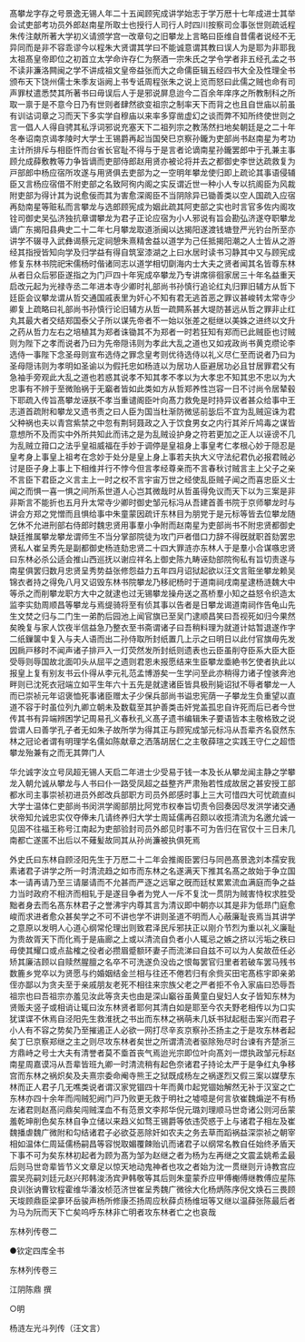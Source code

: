 <!-- { "loadSidebar": true } -->
髙攀龙字存之号景逸无锡人年二十五闻顾宪成讲学始志于学万厯十七年成进士其举会试吏部考功员外郎赵南星所取士也授行人司行人时四川按察司佥事张世则疏诋程朱传注献所著大学初义请颁学宫一改章句之旧攀龙上言略曰臣维自昔儒者说经不无异同而是非不容乖谬今以程朱大贤谓其学曰不能诚意谓其教曰误人为是耶为非耶我太祖髙皇帝即位之初首立太学命许存仁为祭酒一宗朱氏之学令学者非五经孔孟之书不读非濂洛闗闽之学不讲成祖文皇帝益张而大之命儒臣辑五经四书大全及性理全书颁布天下饶州儒士朱季友诣阙上书专诋周程张朱之说上览而怒曰此儒之贼也命有司声罪杖遣悉焚其所著书曰毋误后人于是邪说屏息迨今二百余年庠序之所教制科之所取一禀于是不意今日乃有世则者肆然欲变祖宗之制率天下而背之也且自世庙以前虽有训诂词章之习而天下多实学自穆庙以来率多穿凿虚幻之谈而弊不知所终使世则之言一倡人人得自骋其私浮词邪说充塞天下二祖列宗之教荡然扫地矣朝廷是之二十年冬奉诏南京谒孝陵时大学士王锡爵再起当国癸巳京察孙鑨为吏部尚书赵南星为考功主计所排斥与相臣忤而台省长官耻不得与于是言者论谪南星孙鑨罢郎中于孔兼主事顾允成薛敷教等力争皆谪而吏部侍郎赵用贤亦被论将并去之都御史李世达疏救复为戸部郎中杨应宿所攻遂与用贤俱去吏部为之一空明年攀龙使归即上疏论其事语侵辅臣又言杨应宿借不附吏部之名致阿徇内阁之实反谓近世一种小人专以抗阁臣为风裁附吏部为得计其为说愈佞而其为害愈深阁臣不当阴除异已锄善类以空人国疏入应宿再劾南星等赃私而言攀龙与选郎顾宪成为姻此疏其阿吏部之实也时言官多佐内阁攻铨司御史吴弘济独抗章谓攀龙为君子正论应宿为小人邪说有旨会勘弘济遂夺职攀龙谪广东揭阳县典史二十二年七月攀龙取道浙闽以达揭阳遂渡钱塘登严光钓台所至亦讲学不辍寻入武彝谒蔡元定祠憩朱熹精舍益以道学为己任抵揭阳潮之人士皆从之游经其指授皆知向学及归学益有得自筑室漆湖之上曰水居时读书习静其中又与顾宪成修复东林书院祀宋儒杨时偕诸同志以道学相切劘海内士大夫之贤者闻其名皆尊东林从者日众后邪臣遂指之为门戸四十年宪成卒攀龙乃专讲席徘徊家居三十年名益重天启改元起为光禄寺丞二年进本寺少卿时礼部尚书孙慎行追论红丸归罪旧辅方从哲下廷臣会议攀龙谓从哲交通国戚表里为奸心不知有君无逃首恶之罪议甚峻转太常寺少卿复上疏略曰礼部尚书孙慎行论旧辅方从哲一疏闗系甚大堤防甚远从哲之罪非止红丸其最大者交结郑国泰父子所以谋先帝者不一始以张差之梃继以美姝之进终以文升之药从哲力左右之培植其为郑者诛锄其不为郑者一时若狂知有郑而已此贼臣也讨贼则为陛下之孝而说者乃曰为先帝隠讳则为孝此大乱之道也又如戎政尚书黄克缵论李选侍一事陛下念圣母则宣布选侍之罪念皇考则优待选侍以礼义尽仁至而说者乃曰为圣母隠讳则为孝明如圣谕以为假托忠如杨涟以为居功人臣避居功必且甘居罪君父有急袖手旁观此大乱之道也若惑其说孝不知其孝不孝以为大孝忠不知其忠不忠以为大忠事有不辨于至微贻祸于无竆者皆如此类如方从哲郑养性岂容一日不讨尚令居辇毂下耶疏入传旨髙攀龙诬朕不孝当重谴阁臣叶向髙力救免是时持异议者甚众给事中王志道首疏附和攀龙又遗书责之曰人臣为国当杜渐防微惩前毖后不宜为乱贼逭诛为君父种祸也夫以青宫紫禁之中忽有荆轲聂政之入于饮食男女之内行其斧斤鸠毒之谋皆意想所不及而实中外所共知此而讳之是为乱贼设护身之符若更加之正人以诬谤不几为乱贼立箝口之法乎皇祖威福在手妙于调停是皇祖身上事皇考仁孝根心妙于隠忍是皇考身上事皇上祖考在念妙于处分是皇上身上事若夫执大义守法纪君仇必报君贼必讨是臣子身上事上下相维并行不悖今但言孝经尊亲而不言春秋讨贼言主上父子之亲不言臣下君臣之义言主上一时之权不言宇宙万世之经使乱臣贼子闻之而喜忠臣义士闻之而惧一喜一惧之间所系世道人心岂其微哉时从哲虽得免议而天下以为三案是非非斯言不能折也五月升太常寺少卿时御史邹元标冯从吾建首善书院于京师攀龙时与讲会方郑之党憎而且惧给事中朱童蒙因疏讦东林目为朋党于是元标等皆去位攀龙随乞休不允进刑部右侍郎时魏忠贤用事羣小争附而赵南星为吏部尚书不附忠贤都御史缺廷推属攀龙攀龙谓师生不当分掌部院徒为攻门戸者借口力辞不得旣就职首劾罢忠贤私人崔呈秀先是副都御史杨涟劾忠贤二十四大罪涟亦东林人于是羣小合谋嗾忠贤曰东林必杀公适会推山西巡抚以谢应祥名上御史陈九畴诬劾部院徇私有旨切责遂与南星俱罢归数月忠贤呈秀势益张修怨益力五年四月诏狱起欲以汪文言赃坐攀龙赖吴锦衣者持之得免八月又诏毁东林书院攀龙乃移祀杨时于道南祠戌南星逮杨涟魏大中等杀之而削攀龙职方大中之就逮也过无锡攀龙操舟送之髙桥羣小知之益怒令织造太监李实劾周顺昌等攀龙与焉缇骑将至有侦其事以告者是日攀龙谒道南祠作告龟山先生文焚之归与二门生一弟酌后园池上闻官旗已至吴门逮顺昌笑曰吾视死如归今果然矣晚复与家人饮夜半信益急乃整衣至书斋谓诸子曰吾稍料理为就道计姑暂退遂作字二纸鏁箧中复入与夫人语而出二孙侍取所封纸置几上示之曰明日以此付官旗毋先发因扄戸移时不闻声诸子排戸入一灯荧然发所封纸则遗表也云臣虽削夺臣系大臣大臣受辱则辱国故北面叩头从屈平之遗则君恩未报愿结来生臣攀龙埀絶书乞使者执此以报皇上复有别友书云仆得从李元礼范孟博游矣一生学问至此亦稍得力诸子惶骇奔池畔则已沈死衣冠端立如平生年六十五先是就逮诸臣皆具极刑毙诏狱不辱者攀龙一人而已崇祯元年诏褒恤死事诸臣赠太子少保兵部尚书谥忠宪荫一子攀龙生负重望以直道不容于时虽位列九卿立朝未及数载至其护善类击奸党盖孤忠自许死而后已者今世传其书有异端辨困学记周易孔义春秋孔义髙子遗书编辑朱子要语皆本主敬格致之说尝谓人曰善学孔子者无如朱子故所学为得其正与顾宪成邹元标冯从吾辈齐名裒然东林之冠论者谓有明理学名儒如陈献章之洒落胡居仁之主敬薛瑄之实践王守仁之超悟攀龙殆兼有之而无其弊门人

华允诚字汝立号凤超无锡人天启二年进士少受易于钱一本及长从攀龙闻主静之学攀龙入朝允诚从攀龙与人书曰仆一路受凤超之益整齐严肃殆若性成故居之甚安授工部都水司主事崇祯初进员外郎改兵部职方司员外郎感时事上三大可惜四大可忧疏直纠大学士温体仁吏部尚书闵洪学阁部朋比阿党市权奉旨切责令回奏因尽发洪学诸交通状帝知允诚忠实仅夺俸未几请终养归大学士周延儒再召颇以收揽清流为名邀允诚一见固不往福王称号江南起为吏部验封司员外郎见时事不可为告归在官仅十三日未几南都亡遂匿不出后以不薙髪故同其从孙尚濂被执俱死焉

外史氏曰东林自顾泾阳先生于万厯二十二年会推阁臣罢归与同邑髙景逸刘本孺安我素诸君子讲学之所一时清流趋之如市而东林之名遂满天下推其名髙之故始于争立国本一请再请乃至三请屡请而不允甚而严逐之远窜之旣而廷杖累累流血满庭而争之益力当时政府不相济而相轧于是遂目争者为党人一斥不复沈一贯阴为贼害恃权求胜受黜者身去而名髙东林君子之誉沸宇内尊其言为清议即中朝亦以其是非为低昻门庭愈峻而求进者愈众甚矣学之不可不讲也学不讲则圣道不明而人心蔽廉耻丧焉当其讲学之意原以发明人心道心纲常伦理出则致君泽民斥邪扶正以刚介节烈为重以礼义廉耻为贵故胥天下而化焉于是庙廊之上或以清流自负者小人辄忌之嫉之挤以污垢之秩曰毋使其耀口或点盐榷之役者必攒眉蹙额环妻子而流涕曰自兹不可以为人矣故莅任必矫其廉洁顾以自赎然腥膻之名卒不可洗遂负没齿之恨每罢官归里者若破车罢马残书数簏乡党卒以为贤愿与约婚姻结金兰相与往还不倦若归有余赀买田宅髙栋宇即亲弟侄亦鄙以为贪夫至于亲戚朋友老死不相往来宗族父老之严者拒不令入家庙曰恐辱吾祖宗也曰吾祖宗亦羞见汝此等贪夫也由是深山竆谷虽黄童白叟妇人女子皆知东林为贤贩夫竖子或相诮让辄曰汝东林贤者耶何其清白如是耶至今农夫野老相传以为口实犹谍谍不休焉自泾阳先生救淮抚之书出而东林之祸萌未几妖书狱起梃击案兴而君子小人有不容之势矣乃至摧遏正人必欲一网打尽辛亥京察孙丕扬主之于是攻东林者起矣丁巳京察郑继之主之则尽攻东林者矣世之所谓清流者驱除殆尽时台谏有齐楚浙三方鼎峙之号士大夫有清誉者莫不埀首丧气焉迨光宗即位叶向髙刘一燝执政邹元标赵南星周嘉谟冯从吾辈皆班九卿一时清流稍有起色奈诸君子持论太严于是争红丸争移宫而东林之祸炽矣及夫熹宗委命阉寺熊王之狱既成杨左之祸遂烈又假三案以媒孽东林而正人君子几无噍类说者谓汉家党锢四十年而黄巾起党锢始解然无补于汉室之亡东林亦四十余年而闯贼犯阙门戸乃败更无救于明社之墟噫是何言欤崔魏煽逆不有杨左诸君则赵髙问鼎矣闯贼渫血不有范景文李邦华倪元璐刘理顺马世竒诸公则河岳蒙羞乾坤削色矣东林自争立储以来趋义如骛王锡爵等依违荧惑于上与诸君子相左及崔魏播虐魏广微附和勾结诸君子必欲芟恶除奸如农夫之务去草而蹈祸益深崇祯之朝宰相如温体仁周延儒杨嗣昌等容悦取媚覆餗贻讥而诸君子以纲常名教自任始终矛盾天下事不可为矣东林初起者为顾为髙为邹为赵继之者为杨为左再继之文震孟姚希孟最后则马世竒辈皆节义文章足以惊天地动鬼神者也攻之者始为沈一贯继则亓诗教宫应震吴亮嗣刘廷元赵兴邦韩浚汤宾尹韩敬等其后则朱童蒙乔应甲傅櫆傅继教傅应星陈良训张讷曹钦程霍维华潘汝桢范济世崔呈秀魏广微徐大化杨炳陈序倪文焕石三畏顾天埈顾鼎臣梁夣环岳骏声杨所修康丕扬周应秋薛贞杨维垣等又继以温薛张陈最后者为马为阮而天下亡矣呜呼东林非亡明者攻东林者亡之也哀哉

东林列传卷二

●钦定四库全书

东林列传卷三

江阴陈鼎 撰

○明

杨涟左光斗列传（汪文言）

